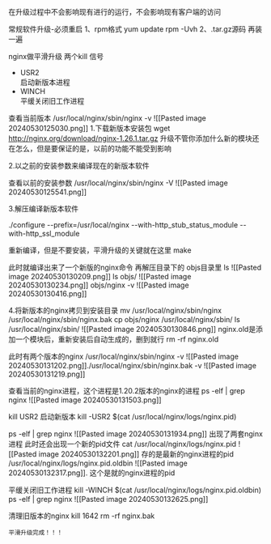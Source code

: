 在升级过程中不会影响现有进行的运行，不会影响现有客户端的访问

常规软件升级-必须重启
1、rpm格式
	yum update
	rpm -Uvh
2、.tar.gz源码
	再装一遍

nginx做平滑升级
两个kill 信号
- USR2  
    启动新版本进程
- WINCH  
    平缓关闭旧工作进程

查看当前版本
/usr/local/nginx/sbin/nginx -v
![[Pasted image 20240530125030.png]]
1.下载新版本安装包
wget http://nginx.org/download/nginx-1.26.1.tar.gz
升级不管你添加什么新的模块还在怎么，但是要保证的是，以前的功能不能受到影响

2.以之前的安装参数来编译现在的新版本软件

查看以前的安装参数
/usr/local/nginx/sbin/nginx -V
![[Pasted image 20240530125541.png]]

3.解压编译新版本软件

./configure  --prefix=/usr/local/nginx --with-http_stub_status_module --with-http_ssl_module

重新编译，但是不要安装，平滑升级的关键就在这里
make

此时就编译出来了一个新版的nginx命令
再解压目录下的 objs目录里
ls
![[Pasted image 20240530130209.png]]
ls objs/
![[Pasted image 20240530130234.png]]
objs/nginx -v
![[Pasted image 20240530130416.png]]

4.将新版本的nginx拷贝到安装目录
mv /usr/local/nginx/sbin/nginx   /usr/local/nginx/sbin/nginx.bak
cp objs/nginx   /usr/local/nginx/sbin/
ls /usr/local/nginx/sbin/
![[Pasted image 20240530130846.png]]
nginx.old是添加一个模块后，重新安装后自动生成的，删到就行
rm -rf nginx.old

此时有两个版本的nginx
/usr/local/nginx/sbin/nginx -v
![[Pasted image 20240530131202.png]]./usr/local/nginx/sbin/nginx.bak -v
![[Pasted image 20240530131219.png]]

查看当前的nginx进程，这个进程是1.20.2版本的nginx的进程
ps -elf | grep nginx
![[Pasted image 20240530131503.png]]

kill USR2 启动新版本
kill -USR2 $(cat /usr/local/nginx/logs/nginx.pid)


ps -elf | grep nginx
![[Pasted image 20240530131934.png]]
出现了两套nginx进程
此时还会出现一个新的pid文件
cat /usr/local/nginx/logs/nginx.pid
![[Pasted image 20240530132201.png]]
存的是最新的nginx进程的pid
/usr/local/nginx/logs/nginx.pid.oldbin
![[Pasted image 20240530132317.png]].
这个是就的nginx进程的pid


平缓关闭旧工作进程
kill -WINCH $(cat /usr/local/nginx/logs/nginx.pid.oldbin)
ps -elf | grep nginx
![[Pasted image 20240530132625.png]]


清理旧版本的nginx
kill 1642
rm -rf nginx.bak

```ad-success
平滑升级完成！！！
```


